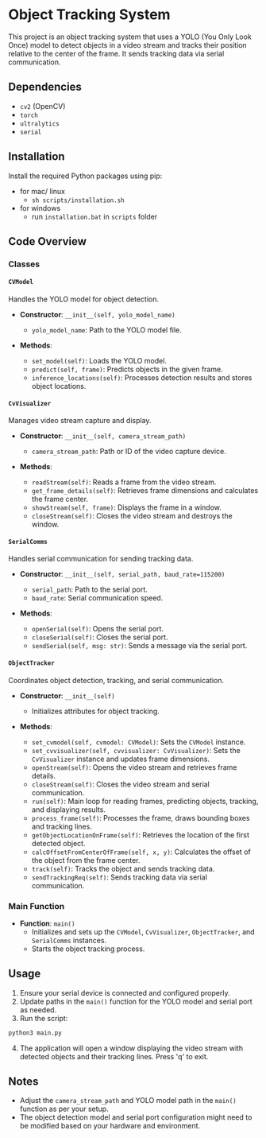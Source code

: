 # Object Tracking System

This project is an object tracking system that uses a YOLO (You Only Look Once) model to detect objects in a video stream and tracks their position relative to the center of the frame. It sends tracking data via serial communication.

## Dependencies

- `cv2` (OpenCV)
- `torch`
- `ultralytics`
- `serial`

## Installation

Install the required Python packages using pip:

- for mac/ linux
    - `sh scripts/installation.sh`
- for windows 
    - run `installation.bat` in `scripts` folder

## Code Overview

### Classes

#### `CVModel`

Handles the YOLO model for object detection.

- **Constructor**: `__init__(self, yolo_model_name)`
  - `yolo_model_name`: Path to the YOLO model file.

- **Methods**:
  - `set_model(self)`: Loads the YOLO model.
  - `predict(self, frame)`: Predicts objects in the given frame.
  - `inference_locations(self)`: Processes detection results and stores object locations.

#### `CvVisualizer`

Manages video stream capture and display.

- **Constructor**: `__init__(self, camera_stream_path)`
  - `camera_stream_path`: Path or ID of the video capture device.

- **Methods**:
  - `readStream(self)`: Reads a frame from the video stream.
  - `get_frame_details(self)`: Retrieves frame dimensions and calculates the frame center.
  - `showStream(self, frame)`: Displays the frame in a window.
  - `closeStream(self)`: Closes the video stream and destroys the window.

#### `SerialComms`

Handles serial communication for sending tracking data.

- **Constructor**: `__init__(self, serial_path, baud_rate=115200)`
  - `serial_path`: Path to the serial port.
  - `baud_rate`: Serial communication speed.

- **Methods**:
  - `openSerial(self)`: Opens the serial port.
  - `closeSerial(self)`: Closes the serial port.
  - `sendSerial(self, msg: str)`: Sends a message via the serial port.

#### `ObjectTracker`

Coordinates object detection, tracking, and serial communication.

- **Constructor**: `__init__(self)`
  - Initializes attributes for object tracking.

- **Methods**:
  - `set_cvmodel(self, cvmodel: CVModel)`: Sets the `CVModel` instance.
  - `set_cvvisualizer(self, cvvisualizer: CvVisualizer)`: Sets the `CvVisualizer` instance and updates frame dimensions.
  - `openStream(self)`: Opens the video stream and retrieves frame details.
  - `closeStream(self)`: Closes the video stream and serial communication.
  - `run(self)`: Main loop for reading frames, predicting objects, tracking, and displaying results.
  - `process_frame(self)`: Processes the frame, draws bounding boxes and tracking lines.
  - `getObjectLocationOnFrame(self)`: Retrieves the location of the first detected object.
  - `calcOffsetFromCenterOfFrame(self, x, y)`: Calculates the offset of the object from the frame center.
  - `track(self)`: Tracks the object and sends tracking data.
  - `sendTrackingReq(self)`: Sends tracking data via serial communication.

### Main Function

- **Function**: `main()`
  - Initializes and sets up the `CVModel`, `CvVisualizer`, `ObjectTracker`, and `SerialComms` instances.
  - Starts the object tracking process.

## Usage

1. Ensure your serial device is connected and configured properly.
2. Update paths in the `main()` function for the YOLO model and serial port as needed.
3. Run the script:

```bash
python3 main.py
```

4. The application will open a window displaying the video stream with detected objects and their tracking lines. Press 'q' to exit.

## Notes

- Adjust the `camera_stream_path` and YOLO model path in the `main()` function as per your setup.
- The object detection model and serial port configuration might need to be modified based on your hardware and environment.

